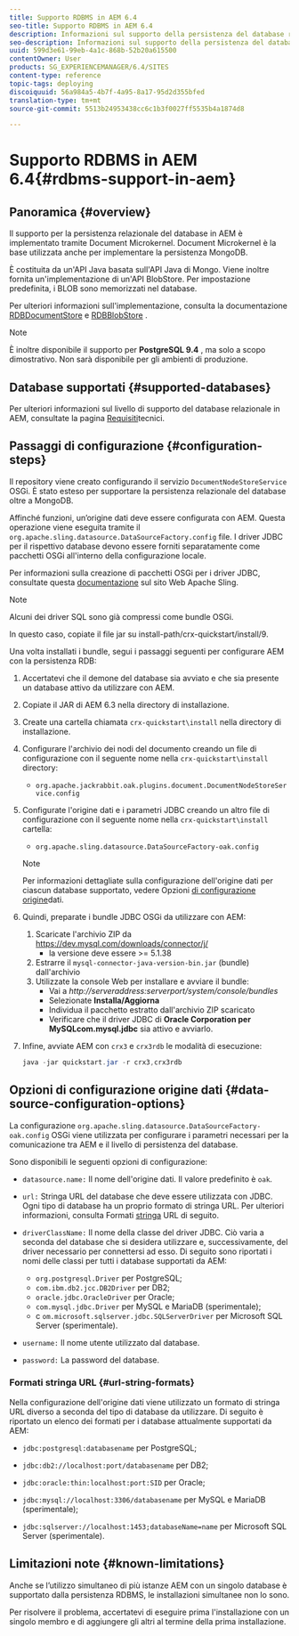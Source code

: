 ```yaml
---
title: Supporto RDBMS in AEM 6.4
seo-title: Supporto RDBMS in AEM 6.4
description: Informazioni sul supporto della persistenza del database relazionale in AEM 6.4 e sulle opzioni di configurazione disponibili.
seo-description: Informazioni sul supporto della persistenza del database relazionale in AEM 6.4 e sulle opzioni di configurazione disponibili.
uuid: 599d3e61-99eb-4a1c-868b-52b20a615500
contentOwner: User
products: SG_EXPERIENCEMANAGER/6.4/SITES
content-type: reference
topic-tags: deploying
discoiquuid: 56a984a5-4b7f-4a95-8a17-95d2d355bfed
translation-type: tm+mt
source-git-commit: 5513b24953438cc6c1b3f0027ff5535b4a1874d8

---
```



# Supporto RDBMS in AEM 6.4{#rdbms-support-in-aem}

## Panoramica {#overview}

Il supporto per la persistenza relazionale del database in AEM è implementato tramite Document Microkernel. Document Microkernel è la base utilizzata anche per implementare la persistenza MongoDB.

È costituita da un&#39;API Java basata sull&#39;API Java di Mongo. Viene inoltre fornita un&#39;implementazione di un&#39;API BlobStore. Per impostazione predefinita, i BLOB sono memorizzati nel database.

Per ulteriori informazioni sull&#39;implementazione, consulta la documentazione [RDBDocumentStore](https://jackrabbit.apache.org/oak/docs/apidocs/org/apache/jackrabbit/oak/plugins/document/rdb/RDBDocumentStore.html) e [RDBBlobStore](https://jackrabbit.apache.org/oak/docs/apidocs/org/apache/jackrabbit/oak/plugins/document/rdb/RDBBlobStore.html) .

>[!NOTE]
>
>È inoltre disponibile il supporto per **PostgreSQL 9.4** , ma solo a scopo dimostrativo. Non sarà disponibile per gli ambienti di produzione.

## Database supportati {#supported-databases}

Per ulteriori informazioni sul livello di supporto del database relazionale in AEM, consultate la pagina [Requisiti](/help/sites-deploying/technical-requirements.md)tecnici.

## Passaggi di configurazione {#configuration-steps}

Il repository viene creato configurando il servizio `DocumentNodeStoreService` OSGi. È stato esteso per supportare la persistenza relazionale del database oltre a MongoDB.

Affinché funzioni, un’origine dati deve essere configurata con AEM. Questa operazione viene eseguita tramite il `org.apache.sling.datasource.DataSourceFactory.config` file. I driver JDBC per il rispettivo database devono essere forniti separatamente come pacchetti OSGi all&#39;interno della configurazione locale.

Per informazioni sulla creazione di pacchetti OSGi per i driver JDBC, consultate questa [documentazione](https://wiki.eclipse.org/Create_and_Export_MySQL_JDBC_driver_bundle) sul sito Web Apache Sling.

>[!NOTE]
>
>Alcuni dei driver SQL sono già compressi come bundle OSGi.
>
>In questo caso, copiate il file jar su install-path/crx-quickstart/install/9.

Una volta installati i bundle, segui i passaggi seguenti per configurare AEM con la persistenza RDB:

1. Accertatevi che il demone del database sia avviato e che sia presente un database attivo da utilizzare con AEM.
1. Copiate il JAR di AEM 6.3 nella directory di installazione.
1. Create una cartella chiamata `crx-quickstart\install` nella directory di installazione.
1. Configurare l&#39;archivio dei nodi del documento creando un file di configurazione con il seguente nome nella `crx-quickstart\install` directory:

   * `org.apache.jackrabbit.oak.plugins.document.DocumentNodeStoreService.config`

1. Configurate l&#39;origine dati e i parametri JDBC creando un altro file di configurazione con il seguente nome nella `crx-quickstart\install` cartella:

   * `org.apache.sling.datasource.DataSourceFactory-oak.config`
   >[!NOTE]
   >
   >Per informazioni dettagliate sulla configurazione dell&#39;origine dati per ciascun database supportato, vedere Opzioni [di configurazione origine](/help/sites-deploying/rdbms-support-in-aem.md#data-source-configuration-options)dati.

1. Quindi, preparate i bundle JDBC OSGi da utilizzare con AEM:

   1. Scaricate l&#39;archivio ZIP da https://dev.mysql.com/downloads/connector/j/
      * la versione deve essere >= 5.1.38
   1. Estrarre il `mysql-connector-java-version-bin.jar` (bundle) dall&#39;archivio
   1. Utilizzate la console Web per installare e avviare il bundle:
      * Vai a *http://serveraddress:serverport/system/console/bundles*
      * Selezionate **Installa/Aggiorna**
      * Individua il pacchetto estratto dall&#39;archivio ZIP scaricato
      * Verificare che il driver JDBC di **Oracle Corporation per MySQLcom.mysql.jdbc** sia attivo e avviarlo.

1. Infine, avviate AEM con `crx3` e `crx3rdb` le modalità di esecuzione:

   ```java
   java -jar quickstart.jar -r crx3,crx3rdb
   ```

## Opzioni di configurazione origine dati {#data-source-configuration-options}

La configurazione `org.apache.sling.datasource.DataSourceFactory-oak.config` OSGi viene utilizzata per configurare i parametri necessari per la comunicazione tra AEM e il livello di persistenza del database.

Sono disponibili le seguenti opzioni di configurazione:

* `datasource.name:` Il nome dell&#39;origine dati. Il valore predefinito è `oak`.

* `url:` Stringa URL del database che deve essere utilizzata con JDBC. Ogni tipo di database ha un proprio formato di stringa URL. Per ulteriori informazioni, consulta Formati [stringa](/help/sites-deploying/rdbms-support-in-aem.md#url-string-formats) URL di seguito.

* `driverClassName:` Il nome della classe del driver JDBC. Ciò varia a seconda del database che si desidera utilizzare e, successivamente, del driver necessario per connettersi ad esso. Di seguito sono riportati i nomi delle classi per tutti i database supportati da AEM:

   * `org.postgresql.Driver` per PostgreSQL;
   * `com.ibm.db2.jcc.DB2Driver` per DB2;
   * `oracle.jdbc.OracleDriver` per Oracle;
   * `com.mysql.jdbc.Driver` per MySQL e MariaDB (sperimentale);
   * c `om.microsoft.sqlserver.jdbc.SQLServerDriver` per Microsoft SQL Server (sperimentale).

* `username:` Il nome utente utilizzato dal database.

* `password:` La password del database.

### Formati stringa URL {#url-string-formats}

Nella configurazione dell&#39;origine dati viene utilizzato un formato di stringa URL diverso a seconda del tipo di database da utilizzare. Di seguito è riportato un elenco dei formati per i database attualmente supportati da AEM:

* `jdbc:postgresql:databasename` per PostgreSQL;

* `jdbc:db2://localhost:port/databasename` per DB2;
* `jdbc:oracle:thin:localhost:port:SID` per Oracle;
* `jdbc:mysql://localhost:3306/databasename` per MySQL e MariaDB (sperimentale);

* `jdbc:sqlserver://localhost:1453;databaseName=name` per Microsoft SQL Server (sperimentale).

## Limitazioni note {#known-limitations}

Anche se l’utilizzo simultaneo di più istanze AEM con un singolo database è supportato dalla persistenza RDBMS, le installazioni simultanee non lo sono.

Per risolvere il problema, accertatevi di eseguire prima l&#39;installazione con un singolo membro e di aggiungere gli altri al termine della prima installazione.

